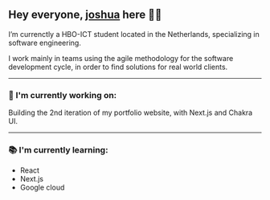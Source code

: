 <!-- ![banner](https://github.com/josh0x/josh-hz.github.io/blob/master/img/DJI_0104.jpeg) -->

## Hey everyone, [joshua](https://joshuabowers.nl) here 👋🏽 

I’m currenctly a HBO-ICT student located in the Netherlands, specializing in software engineering. 

I work mainly in teams using the agile methodology for the software development cycle, in order to find solutions for real world clients.

--- 

### 🚀 I'm currently working on: 

Building the 2nd iteration of my portfolio website, with Next.js and Chakra UI. 

--- 

### 📚 I'm currently learning: 

- React
- Next.js
- Google cloud
